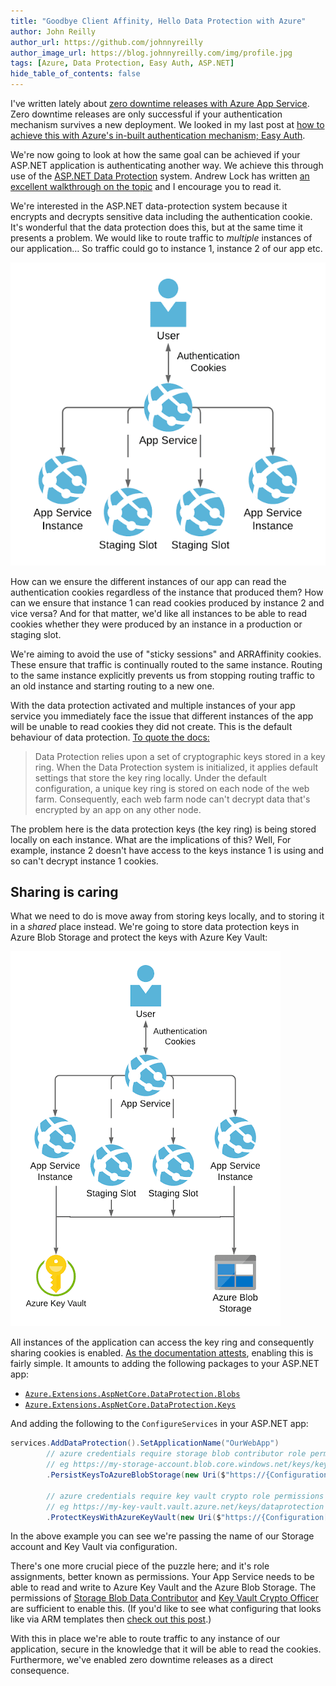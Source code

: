 ```yaml
---
title: "Goodbye Client Affinity, Hello Data Protection with Azure"
author: John Reilly
author_url: https://github.com/johnnyreilly
author_image_url: https://blog.johnnyreilly.com/img/profile.jpg
tags: [Azure, Data Protection, Easy Auth, ASP.NET]
hide_table_of_contents: false
---
```

I've written lately about [zero downtime releases with Azure App Service](<https://blog.johnnyreilly.com/2021/02/azure-app-service-health-checks-and-zero-downtime-deployments.html>). Zero downtime releases are only successful if your authentication mechanism survives a new deployment. We looked in my last post at [how to achieve this with Azure's in-built authentication mechanism; Easy Auth](<https://blog.johnnyreilly.com/2021/02/easy-auth-tokens-survive-releases-on-linux-azure-app-service.html>).

We're now going to look at how the same goal can be achieved if your ASP.NET application is authenticating another way. We achieve this through use of the [ASP.NET Data Protection](<https://docs.microsoft.com/en-us/aspnet/core/security/data-protection/configuration/overview>) system. Andrew Lock has written [an excellent walkthrough on the topic](<https://andrewlock.net/an-introduction-to-the-data-protection-system-in-asp-net-core/>) and I encourage you to read it.

We're interested in the ASP.NET data-protection system because it encrypts and decrypts sensitive data including the authentication cookie. It's wonderful that the data protection does this, but at the same time it presents a problem. We would like to route traffic to *multiple* instances of our application… So traffic could go to instance 1, instance 2 of our app etc.

 ![traffic to app service](../static/blog/2021-02-27-goodbye-client-affinity-hello-data-protection-with-azure/traffic-to-app-service.png)

How can we ensure the different instances of our app can read the authentication cookies regardless of the instance that produced them? How can we ensure that instance 1 can read cookies produced by instance 2 and vice versa? And for that matter, we'd like all instances to be able to read cookies whether they were produced by an instance in a production or staging slot.

We're aiming to avoid the use of "sticky sessions" and ARRAffinity cookies. These ensure that traffic is continually routed to the same instance. Routing to the same instance explicitly prevents us from stopping routing traffic to an old instance and starting routing to a new one.

With the data protection activated and multiple instances of your app service you immediately face the issue that different instances of the app will be unable to read cookies they did not create. This is the default behaviour of data protection. [To quote the docs:](<https://docs.microsoft.com/en-us/aspnet/core/host-and-deploy/web-farm?view=aspnetcore-5.0#data-protection>)

> Data Protection relies upon a set of cryptographic keys stored in a key ring. When the Data Protection system is initialized, it applies default settings that store the key ring locally. Under the default configuration, a unique key ring is stored on each node of the web farm. Consequently, each web farm node can't decrypt data that's encrypted by an app on any other node.

The problem here is the data protection keys (the key ring) is being stored locally on each instance. What are the implications of this? Well, For example, instance 2 doesn't have access to the keys instance 1 is using and so can't decrypt instance 1 cookies.

## Sharing is caring

What we need to do is move away from storing keys locally, and to storing it in a *shared* place instead. We're going to store data protection keys in Azure Blob Storage and protect the keys with Azure Key Vault:

![persist keys to azure blob](../static/blog/2021-02-27-goodbye-client-affinity-hello-data-protection-with-azure/data-protection-zero-downtime.png)

All instances of the application can access the key ring and consequently sharing cookies is enabled. [As the documentation attests](<https://docs.microsoft.com/en-us/aspnet/core/security/data-protection/configuration/overview?view=aspnetcore-5.0#protectkeyswithazurekeyvault>), enabling this is fairly simple. It amounts to adding the following packages to your ASP.NET app:

- [`Azure.Extensions.AspNetCore.DataProtection.Blobs`](<https://www.nuget.org/packages/Azure.Extensions.AspNetCore.DataProtection.Blobs>)
- [`Azure.Extensions.AspNetCore.DataProtection.Keys`](<https://www.nuget.org/packages/Azure.Extensions.AspNetCore.DataProtection.Keys>)



And adding the following to the `ConfigureServices` in your ASP.NET app:

```cs
services.AddDataProtection().SetApplicationName("OurWebApp")
        // azure credentials require storage blob contributor role permissions
        // eg https://my-storage-account.blob.core.windows.net/keys/key
        .PersistKeysToAzureBlobStorage(new Uri($"https://{Configuration["StorageAccountName"]}.blob.core.windows.net/keys/key"), new DefaultAzureCredential())

        // azure credentials require key vault crypto role permissions
        // eg https://my-key-vault.vault.azure.net/keys/dataprotection
        .ProtectKeysWithAzureKeyVault(new Uri($"https://{Configuration["KeyVaultName"]}.vault.azure.net/keys/dataprotection"), new DefaultAzureCredential());
```

In the above example you can see we're passing the name of our Storage account and Key Vault via configuration.

There's one more crucial piece of the puzzle here; and it's role assignments, better known as permissions. Your App Service needs to be able to read and write to Azure Key Vault and the Azure Blob Storage. The permissions of [Storage Blob Data Contributor](<https://docs.microsoft.com/en-us/azure/role-based-access-control/built-in-roles#storage-blob-data-contributor>) and [Key Vault Crypto Officer](<https://docs.microsoft.com/en-us/azure/role-based-access-control/built-in-roles#key-vault-crypto-officer-preview>) are sufficient to enable this. (If you'd like to see what configuring that looks like via ARM templates then [check out this post](<https://blog.johnnyreilly.com/2021/02/arm-templates-security-role-assignments.html>).)

With this in place we're able to route traffic to any instance of our application, secure in the knowledge that it will be able to read the cookies. Furthermore, we've enabled zero downtime releases as a direct consequence.


